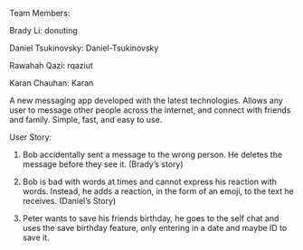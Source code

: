 Team Members:

Brady Li: donuting

Daniel Tsukinovsky: Daniel-Tsukinovsky

Rawahah Qazi: rqaziut

Karan Chauhan: Karan

A new messaging app developed with the latest technologies.
Allows any user to message other people across the internet, and connect with
friends and family.
Simple, fast, and easy to use.

User Story:
1. Bob accidentally sent a message to the wrong person. He deletes the message before they see it. (Brady’s story)

2. Bob is bad with words at times and cannot express his reaction with words. Instead, he adds a reaction, in the form of an emoji, to the text he receives.
   (Daniel’s Story)

3. Peter wants to save his friends birthday, he goes to the self chat and uses the save birthday feature, only entering in a date and maybe ID to save it.
